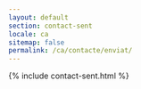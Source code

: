 ```yaml
---
layout: default
section: contact-sent
locale: ca
sitemap: false
permalink: /ca/contacte/enviat/
---
```


{% include contact-sent.html %}
